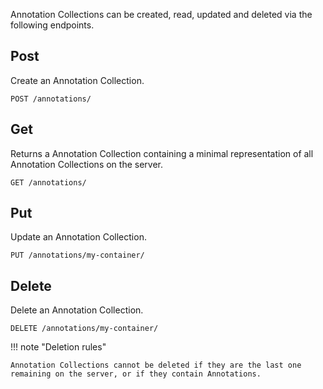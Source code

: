 Annotation Collections can be created, read, updated and deleted via the
following endpoints.

## Post

Create an Annotation Collection.

```http
POST /annotations/
```

## Get

Returns a Annotation Collection containing a minimal representation of all
Annotation Collections on the server.

```http
GET /annotations/
```

## Put

Update an Annotation Collection.

```http
PUT /annotations/my-container/
```

## Delete

Delete an Annotation Collection.

```http
DELETE /annotations/my-container/
```

!!! note "Deletion rules"

    Annotation Collections cannot be deleted if they are the last one
    remaining on the server, or if they contain Annotations.
